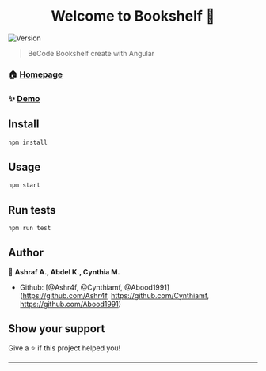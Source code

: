 <h1 align="center">Welcome to Bookshelf 👋</h1>
<p>
  <img alt="Version" src="https://img.shields.io/badge/version-1.0.0-blue.svg?cacheSeconds=2592000" />
</p>

> BeCode Bookshelf create with Angular

### 🏠 [Homepage](https://github.com/Ashr4f/bookshelf)

### ✨ [Demo](https://becode-bookshelves.netlify.com/)

## Install

```sh
npm install
```

## Usage

```sh
npm start
```

## Run tests

```sh
npm run test
```

## Author

👤 **Ashraf A., Abdel K., Cynthia M.**

* Github: [@Ashr4f, @Cynthiamf, @Abood1991](https://github.com/Ashr4f, https://github.com/Cynthiamf, https://github.com/Abood1991)

## Show your support

Give a ⭐️ if this project helped you!

***
